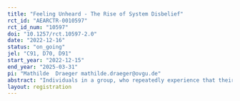 ```yaml
---
title: "Feeling Unheard - The Rise of System Disbelief"
rct_id: "AEARCTR-0010597"
rct_id_num: "10597"
doi: "10.1257/rct.10597-2.0"
date: "2022-12-16"
status: "on_going"
jel: "C91, D70, D91"
start_year: "2022-12-15"
end_year: "2025-03-31"
pi: "Mathilde  Draeger mathilde.draeger@ovgu.de"
abstract: "Individuals in a group, who repeatedly experience that their group's policy selection system does not decide in their favor, may feel unheard and increasingly develop system disbelief. System disbelief (i.e. discontent with the performance of the group's policy selection system) may be detrimental to the performance and the welfare of groups in several ways. It may dramatically reduce the psychological well-being of group members, leading to a substantial decrease of their willingness to provide work effort, financial contributions, or cooperative coordination. In extreme cases, system disbelief may lead to anti-social behavior (e.g. arbitrary destruction) and foster the willingness to engage in subversion (e.g. sabotage) or insurgence (e.g. coordinated rebellion). Studying the individual characteristics and the environmental parameters that give rise to system disbelief in a laboratory experiment, our study contributes to understanding the dynamics of discontent with group decision processes and the ensuing destructive behaviors. Thus, our study may provide insights valuable for the design of group decision processes that are welfare enhancing by increasing the resilience towards system disbelief."
layout: registration
---
```


